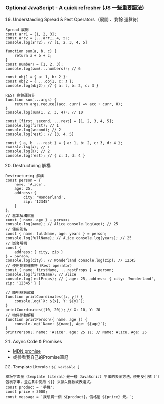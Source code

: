 ### Optional JavaScript  - A quick refresher (JS 一些重要語法)
19. Understanding Spread & Rest Operators （展開 、剩餘 運算符）
```
Spread 展開
const arr1 = [1, 2, 3];
const arr2 = [...arr1, 4, 5];
console.log(arr2); // [1, 2, 3, 4, 5]

function sum(a, b, c) {
    return a + b + c;
}
const numbers = [1, 2, 3];
console.log(sum(...numbers)); // 6

const obj1 = { a: 1, b: 2 };
const obj2 = { ...obj1, c: 3 };
console.log(obj2); // { a: 1, b: 2, c: 3 }

REST 剩餘運算符
function sum(...args) {
    return args.reduce((acc, curr) => acc + curr, 0);
}
console.log(sum(1, 2, 3, 4)); // 10

const [first, second, ...rest] = [1, 2, 3, 4, 5];
console.log(first); // 1
console.log(second); // 2
console.log(rest); // [3, 4, 5]

const { a, b, ...rest } = { a: 1, b: 2, c: 3, d: 4 };
console.log(a); // 1
console.log(b); // 2
console.log(rest); // { c: 3, d: 4 }
```
20. Destructuring 解構
```
Destructuring 解構
const person = {
    name: 'Alice',
    age: 25,
    address: {
        city: 'Wonderland',
        zip: '12345'
    }
};
// 基本解構賦值
const { name, age } = person;
console.log(name); // Alice console.log(age); // 25
// 使用別名
const { name: fullName, age: years } = person;
console.log(fullName); // Alice console.log(years); // 25
// 嵌套解構
const {
    address: { city, zip }
} = person;
console.log(city); // Wonderland console.log(zip); // 12345
// 使用剩餘運算符（Rest operator）
const { name: firstName, ...restProps } = person;
console.log(firstName); // Alice
console.log(restProps); // { age: 25, address: { city: 'Wonderland', zip: '12345' } }

// 陣列參數解構
function printCoordinates([x, y]) {
    console.log(`X: ${x}, Y: ${y}`);
}
printCoordinates([10, 20]); // X: 10, Y: 20
// 物件參數解構
function printPerson({ name, age }) {
    console.log(`Name: ${name}, Age: ${age}`);
}
printPerson({ name: 'Alice', age: 25 }); // Name: Alice, Age: 25
```
21. Async Code & Promises 

+ [MDN promise](https://developer.mozilla.org/zh-TW/docs/Web/JavaScript/Reference/Global_Objects/Promise)
+ 或參看我自己的Promise筆記

22. Template Literals : `${ variable }`
```
模板字面量（template literal）是一種 JavaScript 字串的表示方法，使用反引號（`）包裹字串，並在其中使用 ${} 來插入變數或表達式。
const product = '手機';
const price = 3000;
const message = `我想買一個 ${product}，價格是 ${price} 元。`;
```
